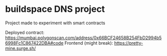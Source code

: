 # buildspace DNS project

Project made to experiment with smart contracts

Deployed contract: https://mumbai.polygonscan.com/address/0x66BCF24658B254FbD2994b56998Fc1C867422DBA#code
Frontend (might break): https://pretty-mine.surge.sh/
